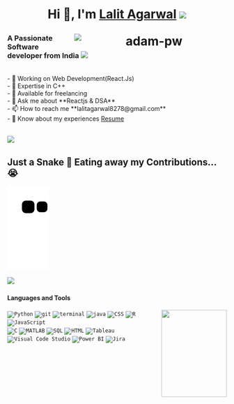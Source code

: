 <h1 align="center">Hi 👋, I'm <a href="https://thelalitagarwal.github.io/Portfolio.github.io/" target="blank">Lalit Agarwal</a>
<a href="https://www.youtube.com/watch?v=dQw4w9WgXcQ"><img src="https://user-images.githubusercontent.com/73097560/115834477-dbab4500-a447-11eb-908a-139a6edaec5c.gif"></a>
<p><img align="right" src="https://github.com/Adam-pw/Adam-pw/blob/main/animation_500_kxa883sd.gif" alt="adam-pw" width="350px" align="right" /></p></h1>
<h3 font-weight: "bold">A Passionate Software developer from India <img src="https://i.pinimg.com/originals/60/04/30/600430c1d22c731b94cf4e7dae6b398a.gif" margin-top:"40" width="60px"></h3>
<p align="left">
	<br/>
- 🔭 Working on Web Development(React.Js)<br/>
- 🌱 Expertise in C++<br/>
- 🤝 Available for freelancing<br/>
- 💬 Ask me about **Reactjs & DSA**<br/>
- 📫 How to reach me **lalitagarwal8278@gmail.com** <br/>
- 📄 Know about my experiences <a href="https://drive.google.com/file/d/1NxX9wgZCZfHz5Gc4CNMIMqBDyB10iC70/view" target="blank">Resume</a><br/>
</p>
<br/>
<a href="https://www.youtube.com/watch?v=dQw4w9WgXcQ"><img src="https://user-images.githubusercontent.com/73097560/115834477-dbab4500-a447-11eb-908a-139a6edaec5c.gif"></a>


## Just a Snake 🐍 Eating away my Contributions...😭
![snake gif](https://raw.githubusercontent.com/Thelalitagarwal/Thelalitagarwal/output/github-contribution-grid-snake.svg)

<a href="https://www.youtube.com/watch?v=dQw4w9WgXcQ"><img src="https://user-images.githubusercontent.com/73097560/115834477-dbab4500-a447-11eb-908a-139a6edaec5c.gif"></a>

#### Languages and Tools 

<p>
<img align='right' src="https://media.giphy.com/media/TEnXkcsHrP4YedChhA/giphy.gif" width="150" height="200" frameBorder="0" class="giphy-embed" allowFullScreen></img></p>
<p>
  <code><img height="50" width="50" src="https://raw.githubusercontent.com/UjwalKandi/UjwalKandi/changes-to-readme/svg/python-5.svg" alt="Python"></code>
  <code><img height="50" width="50" src="https://raw.githubusercontent.com/UjwalKandi/UjwalKandi/changes-to-readme/svg/git-icon.svg" margin-left="20" alt="git"></code>
  <code><img height="50" width="50" src="https://raw.githubusercontent.com/UjwalKandi/UjwalKandi/changes-to-readme/svg/terminal-1.svg" alt="terminal"></code>
  <code><img height="50" width="50" src="https://raw.githubusercontent.com/UjwalKandi/UjwalKandi/changes-to-readme/svg/java-4.svg" alt="java"></code>
  <code><img height="50" width="50" src="https://raw.githubusercontent.com/UjwalKandi/UjwalKandi/changes-to-readme/svg/css-3.svg" alt="CSS"></code>
  <code><img height="50" width="50" src="https://raw.githubusercontent.com/UjwalKandi/UjwalKandi/changes-to-readme/svg/r-lang.svg" alt="R"></code>
  <code><img height="50" width="50" src="https://raw.githubusercontent.com/UjwalKandi/UjwalKandi/changes-to-readme/svg/javascript.svg" alt="JavaScript"></code>
	<br/>
  <code><img height="50" width="50" src="https://raw.githubusercontent.com/UjwalKandi/UjwalKandi/changes-to-readme/svg/c-2975.svg" alt="C"></code>
  <code><img height="50" width="50" src="https://raw.githubusercontent.com/UjwalKandi/UjwalKandi/master/svg/Matlab_Logo.png" alt="MATLAB"></code>
  <code><img height="50" width="50" src="https://raw.githubusercontent.com/UjwalKandi/UjwalKandi/changes-to-readme/svg/sql.png" alt="SQL"></code>
  <code><img height="50" width="50" src="https://raw.githubusercontent.com/UjwalKandi/UjwalKandi/changes-to-readme/svg/html-5.svg" alt="HTML"></code>
  <code><img height="50" width="50" src="https://raw.githubusercontent.com/UjwalKandi/UjwalKandi/changes-to-readme/svg/tableau-software.svg" alt="Tableau"></code>
  <code><img height="50" width="50" src="https://raw.githubusercontent.com/UjwalKandi/UjwalKandi/changes-to-readme/svg/visual-studio-code-1.svg" alt="Visual Code Studio"></code>
  <code><img height="50" width="50" src="https://raw.githubusercontent.com/UjwalKandi/UjwalKandi/changes-to-readme/svg/power-bi-1.svg" alt="Power BI"></code>
  <code><img height="50" width="50" src="https://github.com/UjwalKandi/UjwalKandi/blob/c45f674e1145d04d97cd57f4e9dac336c5e29600/svg/jira-3.svg" alt="Jira"></code>

</p>

